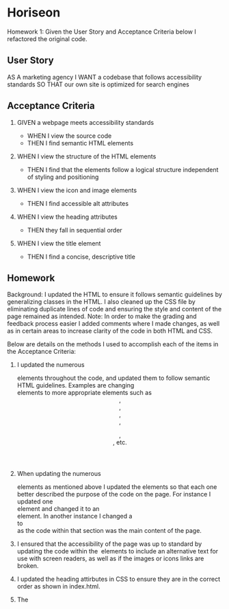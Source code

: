 # Horiseon
Homework 1: Given the User Story and Acceptance Criteria below I refactored the original code. 

## User Story

AS A marketing agency
I WANT a codebase that follows accessibility standards
SO THAT our own site is optimized for search engines

## Acceptance Criteria

1. GIVEN a webpage meets accessibility standards
    * WHEN I view the source code
    * THEN I find semantic HTML elements

2. WHEN I view the structure of the HTML elements
    * THEN I find that the elements follow a logical structure independent of styling and positioning

3. WHEN I view the icon and image elements
    * THEN I find accessible alt attributes

4. WHEN I view the heading attributes
    * THEN they fall in sequential order

5. WHEN I view the title element
    * THEN I find a concise, descriptive title

## Homework
Background:  I updated the HTML to ensure it follows semantic guidelines by generalizing classes in the HTML. I also cleaned up the CSS file by eliminating duplicate lines of code and ensuring the style and content of the page remained as intended. 
Note: In order to make the grading and feedback process easier I added comments where I made changes, as well as in certain areas to increase clarity of the code in both HTML and CSS. 

Below are details on the methods I used to accomplish each of the items in the Acceptance Criteria:

1. I updated the numerous <div> elements throughout the code, and updated them to follow semantic HTML guidelines. Examples are changing <div> elements to more appropriate elements such as <header>, <main>, <aside>, <section>, <figure>, <footer>, etc.

2. When updating the numerous <div> elements as mentioned above I updated the elements so that each one better described the purpose of the code on the page. For instance I updated one <div> element and changed it to an <aside> element. In another instance I changed a <div> to <main> as the code within that section was the main content of the page. 

3. I ensured that the accessibility of the page was up to standard by updating the code within the <img> elements to include an alternative text for use with screen readers, as well as if the images or icons links are broken.

4. I updated the heading attirbutes in CSS to ensure they are in the correct order as shown in index.html.

5. The <title> element was changed to reflect the name of the company to provide a concise, descriptive title.

## Visuals
Below is a screenshot of the finished webiste: 
<img width="400" alt="Screen Shot of Horiseon Website" src="">

